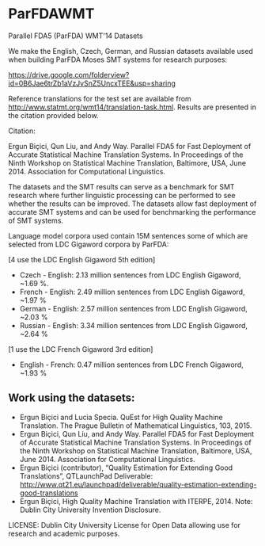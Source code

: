 ParFDAWMT
==========

Parallel FDA5 (ParFDA) WMT'14 Datasets

We make the English, Czech, German, and Russian datasets available used when building ParFDA Moses SMT systems for research purposes:

https://drive.google.com/folderview?id=0B6Jae6trZb1aVzJvSnZ5UncxTEE&usp=sharing

Reference translations for the test set are available from http://www.statmt.org/wmt14/translation-task.html. Results are presented in the citation provided below.

Citation:

Ergun Biçici, Qun Liu, and Andy Way. Parallel FDA5 for Fast Deployment of Accurate Statistical Machine Translation Systems. In Proceedings of the Ninth Workshop on Statistical Machine Translation, Baltimore, USA, June 2014. Association for Computational Linguistics.


The datasets and the SMT results can serve as a benchmark for SMT research where further linguistic processing can be performed to see whether the results can be improved. The datasets allow fast deployment of accurate SMT systems and can be used for benchmarking the performance of SMT systems. 

Language model corpora used contain 15M sentences some of which are selected from LDC Gigaword corpora by ParFDA:

[4 use the LDC English Gigaword 5th edition]
- Czech - English: 2.13 million sentences from LDC English Gigaword, ~1.69 %.
- French - English: 2.49 million sentences from LDC English Gigaword, ~1.97 %
- German - English: 2.57 million sentences from LDC English Gigaword, ~2.03 %
- Russian - English: 3.34 million sentences from LDC English Gigaword, ~2.64 %

[1 use the LDC French Gigaword 3rd edition]
- English - French: 0.47 million sentences from LDC French Gigaword, ~1.93 %


Work using the datasets:
------------------------
- Ergun Biçici and Lucia Specia. QuEst for High Quality Machine Translation. The Prague Bulletin of Mathematical Linguistics, 103, 2015.
- Ergun Biçici, Qun Liu, and Andy Way. Parallel FDA5 for Fast Deployment of Accurate Statistical Machine Translation Systems. In Proceedings of the Ninth Workshop on Statistical Machine Translation, Baltimore, USA, June 2014. Association for Computational Linguistics.
- Ergun Biçici (contributor), “Quality Estimation for Extending Good Translations”, QTLaunchPad Deliverable: 
http://www.qt21.eu/launchpad/deliverable/quality-estimation-extending-good-translations
- Ergun Biçici, High Quality Machine Translation with ITERPE, 2014. Note: Dublin City University Invention Disclosure.


LICENSE: Dublin City University License for Open Data allowing use for research and academic purposes.
